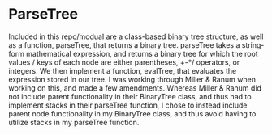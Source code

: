 # ParseTree
Included in this repo/modual are a class-based binary tree structure, as well as a function, parseTree, that returns a binary tree. parseTree takes a string-form mathematical expression, and returns a binary tree for which the root values / keys of each node are either parentheses, +-*/ operators, or integers. We then implement a function, evalTree, that evaluates the expression stored in our tree. I was working through Miller &amp; Ranum when working on this, and made a few amendments. Whereas Miller &amp; Ranum did not include parent functionality in their BinaryTree class, and thus had to implement stacks in their parseTree function, I chose to instead include parent node functionality in my BinaryTree class, and thus avoid having to utilize stacks in my parseTree function.
